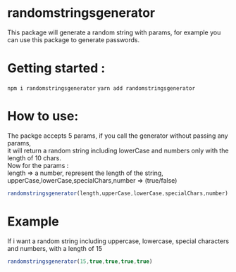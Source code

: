 # randomstringsgenerator
This package will generate a random string with params, for example you can use this package to generate passwords. 

# Getting started :
 ``` npm i randomstringsgenerator ```
 ``` yarn add randomstringsgenerator ```

# How to use:

The packge accepts 5 params, if you call the generator without passing any params, <br>
it will return a random string including lowerCase and numbers only with the length of 10 chars.<br>
 Now for the params :  <br>
 length => a number, represent the length of the string, <br>
 upperCase,lowerCase,specialChars,number => (true/false) <br>
 ```javascript
randomstringsgenerator(length,upperCase,lowerCase,specialChars,number)
```
# Example
If i want a random string including uppercase, lowercase, special characters and numbers, with a length of 15 <br>
 ```javascript
randomstringsgenerator(15,true,true,true,true)
```



